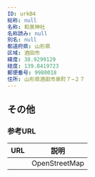 ```yaml
---
ID: urkB4
総称: null
名称: 和泉神社
名称読み: null
別名: null
都道府県: 山形県
区域: 酒田市
緯度: 38.9299129
経度: 139.8419723
郵便番号: 9980018
住所: 山形県酒田市泉町７−２７
---
```


## その他

### 参考URL

| URL | 説明          |
| --- | ------------- |
|     | OpenStreetMap |

